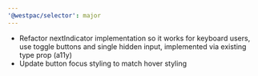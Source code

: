 ```yaml
---
'@westpac/selector': major
---
```


- Refactor nextIndicator implementation so it works for keyboard users, use toggle buttons and single hidden input, implemented via existing type prop (a11y)
- Update button focus styling to match hover styling
